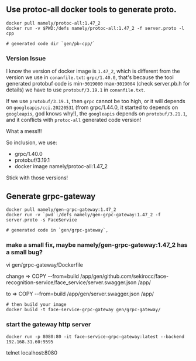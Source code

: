 ## Use protoc-all docker tools to generate proto.


```
docker pull namely/protoc-all:1.47_2
docker run -v $PWD:/defs namely/protoc-all:1.47_2 -f server.proto -l cpp

# generated code dir `gen/pb-cpp/`

```

### Version Issue


I know the version of docker image is `1.47_2`, which is different from
the version we use in `conanfile.txt`: `grpc/1.40.0`, that's because the
tool generated protobuf code is min-`3019000` max-`3019004` (check server.pb.h for details)
we have to use `protobuf/3.19.1` in `conanfile.txt`.

If we use `protobuf/3.19.1`, then `grpc` cannot be too high, or it will depends
on `googleapis/cci.20220531` (from grpc/1.44.0, it started to depends on `googleapis`, god knows why!),
the `googleapis` depends on `protobuf/3.21.1`, and it conflicts with `protoc-all` generated code version!

What a mess!!!

So inclusion, we use:

* grpc/1.40.0
* protobuf/3.19.1
* docker image namely/protoc-all:1.47_2

Stick with those versions!



## Generate grpc-gateway

```
docker pull namely/gen-grpc-gateway:1.47_2
docker run -v `pwd`:/defs namely/gen-grpc-gateway:1.47_2 -f server.proto -s FaceService

# generated code in `gen/grpc-gateway`,

```


### make a small fix, maybe namely/gen-grpc-gateway:1.47_2 has a small bug?

vi gen/grpc-gateway/Dockerfile

change =>
COPY --from=build /app/gen/github.com/sekirocc/face-recognition-service/face_service/server.swagger.json /app/

to =>
COPY --from=build /app/gen/server.swagger.json /app/

```
# then build your image
docker build -t face-service-grpc-gateway gen/grpc-gateway/
```


### start the gateway http server

```
docker run -p 8080:80 -it face-service-grpc-gateway:latest --backend 192.168.31.60:9595
```

telnet localhost:8080
